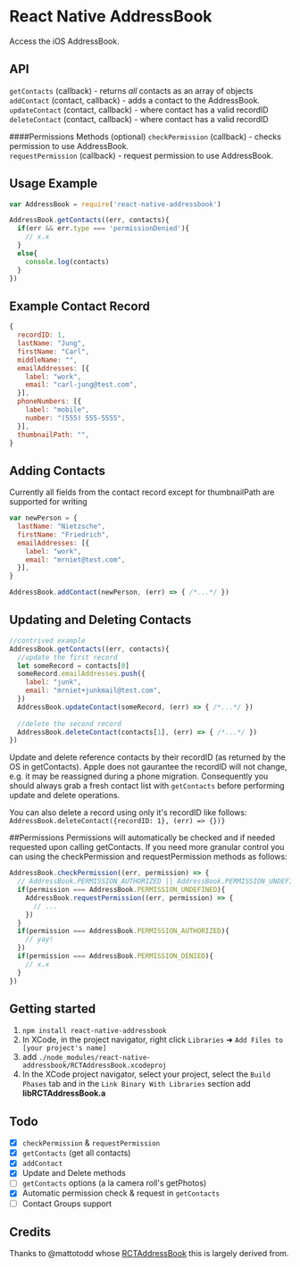 # React Native AddressBook
Access the iOS AddressBook.  

## API
`getContacts` (callback) - returns *all* contacts as an array of objects  
`addContact` (contact, callback) - adds a contact to the AddressBook.  
`updateContact` (contact, callback) - where contact has a valid recordID
`deleteContact` (contact, callback) - where contact has a valid recordID

####Permissions Methods (optional)
`checkPermission` (callback) - checks permission to use AddressBook.  
`requestPermission` (callback) - request permission to use AddressBook.  

## Usage Example
```js
var AddressBook = require('react-native-addressbook')

AddressBook.getContacts((err, contacts){
  if(err && err.type === 'permissionDenied'){
    // x.x
  }
  else{
    console.log(contacts)
  }
})
```

## Example Contact Record
```js
{
  recordID: 1,
  lastName: "Jung",
  firstName: "Carl",
  middleName: "",
  emailAddresses: [{
    label: "work",
    email: "carl-jung@test.com",
  }],
  phoneNumbers: [{
    label: "mobile",
    number: "(555) 555-5555",
  }],
  thumbnailPath: "",
}
```

## Adding Contacts
Currently all fields from the contact record except for thumbnailPath are supported for writing
```js
var newPerson = {
  lastName: "Nietzsche",
  firstName: "Friedrich",
  emailAddresses: [{
    label: "work",
    email: "mrniet@test.com",
  }],
}

AddressBook.addContact(newPerson, (err) => { /*...*/ })
```

## Updating and Deleting Contacts
```js
//contrived example
AddressBook.getContacts((err, contacts){
  //update the first record
  let someRecord = contacts[0]
  someRecord.emailAddresses.push({
    label: "junk",
    email: "mrniet+junkmail@test.com",
  })
  AddressBook.updateContact(someRecord, (err) => { /*...*/ })
  
  //delete the second record
  AddressBook.deleteContact(contacts[1], (err) => { /*...*/ })
})
```
Update and delete reference contacts by their recordID (as returned by the OS in getContacts). Apple does not gaurantee the recordID will not change, e.g. it may be reassigned during a phone migration. Consequently you should always grab a fresh contact list with `getContacts` before performing update and delete operations.

You can also delete a record using only it's recordID like follows: `AddressBook.deleteContact({recordID: 1}, (err) => {})}`

##Permissions
Permissions will automatically be checked and if needed requested upon calling getContacts. If you need more granular control you can using the checkPermission and requestPermission methods as follows:
```js
AddressBook.checkPermission((err, permission) => {
  // AddressBook.PERMISSION_AUTHORIZED || AddressBook.PERMISSION_UNDEFINED || AddressBook.PERMISSION_DENIED
  if(permission === AddressBook.PERMISSION_UNDEFINED){
    AddressBook.requestPermission((err, permission) => {
      // ...
    })
  }
  if(permission === AddressBook.PERMISSION_AUTHORIZED){
    // yay!
  })
  if(permission === AddressBook.PERMISSION_DENIED){
    // x.x
  }
})
```

## Getting started
1. `npm install react-native-addressbook`
2. In XCode, in the project navigator, right click `Libraries` ➜ `Add Files to [your project's name]`
3. add `./node_modules/react-native-addressbook/RCTAddressBook.xcodeproj`
4. In the XCode project navigator, select your project, select the `Build Phases` tab and in the `Link Binary With Libraries` section add **libRCTAddressBook.a**

## Todo
- [x] `checkPermission` & `requestPermission`
- [x] `getContacts` (get all contacts)
- [x] `addContact`
- [x] Update and Delete methods
- [ ] `getContacts` options (a la camera roll's getPhotos)
- [x] Automatic permission check & request in `getContacts`
- [ ] Contact Groups support

## Credits
Thanks to @mattotodd whose [RCTAddressBook](https://github.com/mattotodd/react-native-addressbook-ios) this is largely derived from.
